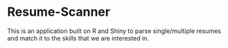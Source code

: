 # Resume-Scanner
This is an application built on R and Shiny to parse single/multiple resumes and match it to the skills that we are interested in.

